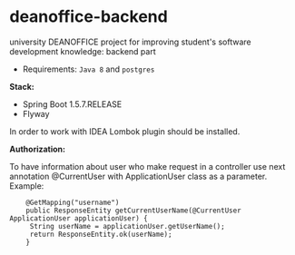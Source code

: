 # deanoffice-backend
university DEANOFFICE project for improving student's software development knowledge: backend part

* Requirements: `Java 8` and `postgres`

**Stack:**
- Spring Boot 1.5.7.RELEASE
- Flyway

In order to work with IDEA Lombok plugin should be installed.

**Authorization:**

To have information about user who make request in a controller use next annotation @CurrentUser with ApplicationUser class as a parameter.
Example:
```
    @GetMapping("username")
    public ResponseEntity getCurrentUserName(@CurrentUser ApplicationUser applicationUser) {
     String userName = applicationUser.getUserName();
     return ResponseEntity.ok(userName);
    }
```
